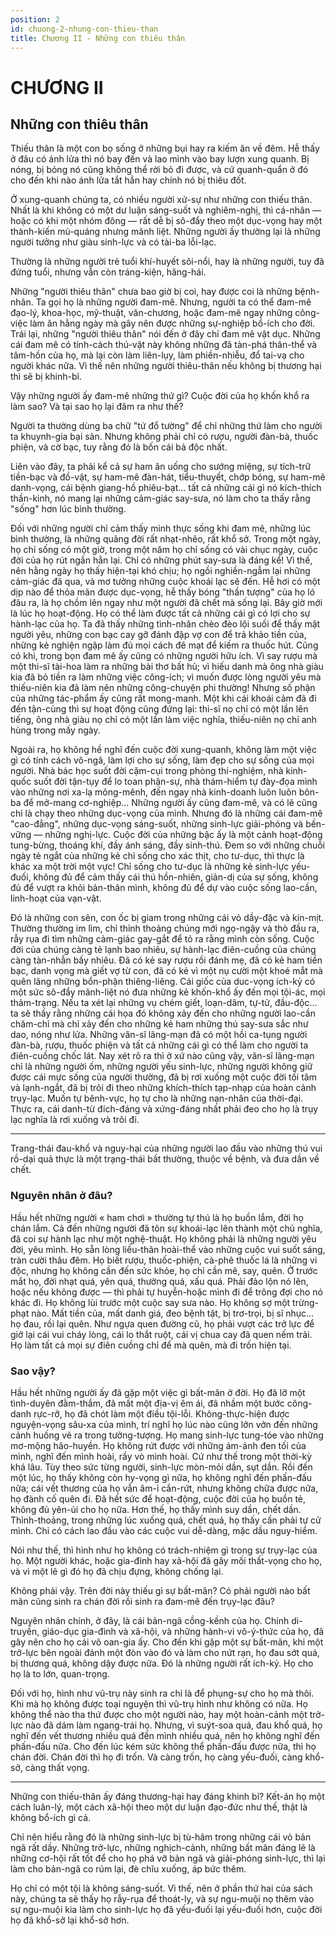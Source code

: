 ```yaml
---
position: 2
id: chuong-2-nhung-con-thieu-than
title: Chương II - Những con thiêu thân
---
```


# CHƯƠNG II

## Những con thiêu thân

Thiếu thân là một con bọ sống ở những bụi hay ra kiếm ăn về đêm. Hễ thấy ở đâu có ánh lửa thì nó bay đến và lao mình vào bay lượn xung quanh. Bị nóng, bị bỏng nó cũng không thể rời bỏ đi được, và cứ quanh-quẩn ở đó cho đến khi nào ánh lửa tắt hẳn hay chính nó bị thiêu đốt.

Ở xung-quanh chúng ta, có nhiều người xử-sự như những con thiếu thân. Nhất là khi không có một dư luận sáng-suốt và nghiêm-nghị, thì cá-nhân — hoặc có khi một nhóm đông — rất dễ bị sô-đẩy theo một dục-vọng hay một thành-kiến mù-quáng nhưng mãnh liệt. Những người ấy thường lại là những người tưởng như giàu sinh-lực và có tài-ba lỗi-lạc.

Thường là những người trẻ tuổi khí-huyết sôi-nổi, hay là những người, tuy đã đứng tuổi, nhưng vẫn còn tráng-kiện, hăng-hái.

Những "người thiêu thân" chưa bao giờ bị coi, hay được coi là những bệnh-nhân. Ta gọi họ là những người đam-mê. Nhưng, người ta có thể đam-mê đạo-lý, khoa-học, mỹ-thuật, văn-chương, hoặc đam-mê ngay những công-việc làm ăn hằng ngày mà gây nên được những sự-nghiệp bổ-ích cho đời. Trái lại, những "người thiêu thân" nói đến ở đây chỉ đam mê vật dục. Những cái đam mê có tính-cách thú-vật này không những đã tàn-phá thân-thể và tâm-hồn của họ, mà lại còn làm liên-lụy, làm phiền-nhiễu, đổ tai-vạ cho người khác nữa. Vì thế nên những người thiêu-thân nếu không bị thương hại thì sẽ bị khinh-bỉ.

Vậy những người ấy đam-mê những thứ gì? Cuộc đời của họ khốn khổ ra làm sao? Và tại sao họ lại đâm ra như thế? 

Người ta thường dùng ba chữ "tứ đổ tường" để chỉ những thứ làm cho người ta khuynh-gia bại sản. Nhưng không phải chỉ có rượu, người đàn-bà, thuốc phiện, và cờ bạc, tuy rằng đó là bốn cái bả độc nhất.

Liên vào đây, ta phải kể cả sự ham ăn uống cho sướng miệng, sự tích-trữ tiền-bạc và đồ-vật, sự ham-mê đàn-hát, tiểu-thuyết, chớp bóng, sự ham-mê danh-vọng, cái bệnh giang-hồ phiêu-bạt... tất cả những cái gì nó kích-thích thần-kinh, nó mang lại những cảm-giác say-sưa, nó làm cho ta thấy rằng "sống" hơn lúc bình thường.

Đối với những người chỉ cảm thấy mình thực sống khi đam mê, những lúc bình thường, là những quãng đời rất nhạt-nhẽo, rất khổ sở. Trong một ngày, họ chỉ sống có một giờ, trong một năm họ chỉ sống có vài chục ngày, cuộc đời của họ rút ngắn hẳn lại. Chỉ có những phút say-sưa là đáng kể! Vì thế, nên hằng ngày họ thấy hiện-tại khó chịu; họ ngồi nghiền-ngẫm lại những cảm-giác đã qua, và mơ tưởng những cuộc khoái lạc sẽ đến. Hễ hơi có một dịp nào để thỏa mãn được dục-vọng, hễ thấy bóng "thần tượng" của họ ló đâu ra, là họ chồm lên ngay như một người đã chết mà sống lại. Bây giờ mới là lúc họ hoạt-động. Họ có thể làm được tất cả những cái gì có lợi cho sự hành-lạc của họ. Ta đã thấy những tình-nhân chèo đèo lội suối để thấy mặt người yêu, những con bạc cay gỡ đánh đập vợ con để trả khảo tiền của, những kẻ nghiện ngập làm đủ mọi cách đê mạt để kiếm ra thuốc hút. Cũng có khi, trong bọn đam mê ấy cũng có những người hữu ích. Vì say rượu mà một thi-sĩ tài-hoa làm ra những bài thơ bất hủ; vì hiếu danh mà ông nhà giàu kia đã bỏ tiền ra làm những việc công-ích; vì muốn được lòng người yêu mà thiếu-niên kia đã làm nên những công-chuyện phi thường! Nhưng số phận của những tác-phẩm ấy cũng rất mong-manh. Một khi cái khoái cảm đã đi đến tận-cùng thì sự hoạt động cũng đứng lại: thi-sĩ nọ chỉ có một lần lên tiếng, ông nhà giàu nọ chỉ có một lần làm việc nghĩa, thiếu-niên nọ chỉ anh hùng trong mấy ngày.

Ngoài ra, họ không hề nghĩ đến cuộc đời xung-quanh, không làm một việc gì có tính cách vô-ngã, làm lợi cho sự sống, làm đẹp cho sự sống của mọi người. Nhà bác học suốt đời cặm-cụi trong phòng thí-nghiệm, nhà kinh-quốc suốt đời tận-tụy để lo toan phận-sự, nhà thám-hiểm tự đày-đọa mình vào những nơi xa-lạ mông-mênh, đến ngay nhà kinh-doanh luôn luôn bôn-ba để mở-mang cơ-nghiệp... Những người ấy cũng đam-mê, và có lẽ cũng chỉ là chạy theo những dục-vọng của mình. Nhưng đó là những cái đam-mê "cao-đẳng", những dục-vọng sáng-suốt, những sinh-lực giải-phóng và bền-vững — những nghị-lực. Cuộc đời của những bậc ấy là một cảnh hoạt-động tung-bừng, thoáng khí, đầy ánh sáng, đầy sinh-thú.
Đem so với những chuỗi ngày tẻ ngắt của những kẻ chỉ sống cho xác thịt, cho tư-dục, thì thực là khác xa một trời một vực! Chỉ sống cho tư-dục là những kẻ sinh-lực yếu-đuối, không đủ để cảm thấy cái thú hồn-nhiên, giản-dị của sự sống, không đủ để vượt ra khỏi bản-thân mình, không đủ để dự vào cuộc sống lao-cần, linh-hoạt của vạn-vật.

Đó là những con sên, con ốc bị giam trong những cái vỏ dầy-đặc và kín-mịt. Thường thường im lìm, chỉ thỉnh thoảng chúng mới ngọ-ngậy và thò đầu ra, rẫy rụa đi tìm những cảm-giác gay-gắt để tỏ ra rằng mình còn sống. Cuộc đời của chúng càng tẻ lạnh bao nhiêu, sự hành-lạc điên-cuồng của chúng càng tàn-nhẫn bấy nhiêu. Đã có kẻ say rượu rồi đánh mẹ, đã có kẻ ham tiền bạc, danh vọng mà giết vợ từ con, đã có kẻ vì một nụ cười một khoé mắt mà quên lãng những bổn-phận thiêng-liêng. Cái giốc của duc-vọng ích-kỷ có một sức sô-đẩy mãnh-liệt nó đưa những kẻ khốn-khổ ấy đến mọi tội-ác, mọi thảm-trạng. Nếu ta xét lại những vụ chém giết, loạn-dâm, tự-tử, đầu-độc… ta sẽ thấy rằng những cái họa đó không xảy đến cho những người lao-cần chăm-chỉ mà chỉ xảy đến cho những kẻ ham những thú say-sưa sắc như dao, nóng như lửa. Những văn-sĩ lãng-mạn đã có một hồi ca-tụng người đàn-bà, rượu, thuốc phiện và tất cả những cái gì có thể làm cho người ta điên-cuồng chốc lát. Nay xét rõ ra thì ở xứ nào cũng vậy, văn-sĩ lãng-mạn chỉ là những người ốm, những người yếu sinh-lực, những người không giữ được cái mực sống của người thường, đã bị rơi xuống một cuộc đời tối tăm và lạnh-ngắt, đã bị trôi đi theo những khích-thích tạp-nhạp của hoàn cảnh trụy-lạc. Muốn tự bênh-vực, họ tự cho là những nạn-nhân của thời-đại. Thực ra, cái danh-từ đích-đáng và xứng-đáng nhất phải đeo cho họ là trụy lạc nghĩa là rơi xuống và trôi đi.

***

Trang-thái đau-khổ và nguy-hại của những người lao đầu vào những thú vui rồ-dại quả thực là một trạng-thái bất thường, thuộc về bệnh, và đưa dần về chết.

### Nguyên nhân ở đâu?

Hầu hết những người « ham chơi » thường tự thú là họ buồn lắm, đời họ chán lắm. Cả đến những người đã tôn sự khoái-lạc lên thành một chủ nghĩa, đã coi sự hành lạc như một nghệ-thuật. Họ không phải là những người yêu đời, yêu mình. Họ sẵn lòng liều-thân hoài-thể vào những cuộc vui suốt sáng, tràn cười thâu đêm. Họ biết rượu, thuốc-phiện, cà-phê thuốc lá là những vi độc, nhưng họ không cần đến sức khỏe, họ chỉ cần mê, say, quên. Ở trước mắt họ, đời nhạt quá, yên quá, thường quá, xấu quá. Phải đảo lộn nó lên, hoặc nếu không được — thì phải tự huyễn-hoặc mình đi để trông đợi cho nó khác đi. Họ không lùi trước một cuộc say sưa nào. Họ không sợ một trừng-phạt nào. Mất tiền của, mất danh giá, đeo bệnh tật, bị trơ-trọi, bị sĩ nhục... họ đau, rồi lại quên. Như ngựa quen đường cũ, họ phải vượt các trở lực để giở lại cái vui cháy lòng, cái lo thắt ruột, cái vị chua cay đã quen nếm trải. Họ làm tất cả mọi sự điên cuồng chỉ để mà quên, mà đi trốn hiện tại.


### Sao vậy?

Hầu hết những người ấy đã gặp một việc gì bất-mãn ở đời. Họ đã lỡ một tình-duyên đằm-thắm, đã mất một địa-vị êm ái, đã nhầm một bước công-danh rực-rỡ, họ đã chót làm một điều tội-lỗi. Không-thực-hiện được nguyện-vọng sâu-xa của mình, trí nghĩ họ lúc nào cũng lởn vởn đến những cảnh huống vẽ ra trong tưởng-tượng. Họ mang sinh-lực tung-tóe vào những mơ-mộng hão-huyền. Họ không rứt được với những ám-ảnh đen tối của mình, nghĩ đến mình hoài, rầy vò mình hoài. Cứ như thế trong một thời-kỳ khá lâu. Tùy theo sức từng người, sinh-lực mòn-mỏi dần, sụt dần. Rồi đến một lúc, họ thấy không còn hy-vọng gì nữa, họ không nghĩ đến phấn-đấu nữa; cái vết thương của họ vẫn âm-ỉ cắn-rứt, nhưng không chữa được nữa, họ đành cố quên đi. Đã hết sức để hoạt-động, cuộc đời của họ buồn tẻ, không đủ yên-ủi cho họ nữa. Hơn thế, họ thấy mình suy dần, chết dần. Thỉnh-thoảng, trong những lúc xuống quá, chết quá, họ thấy cần phải tự cử mình. Chỉ có cách lao đầu vào các cuộc vui dễ-dàng, mặc dầu nguy-hiểm.

Nói như thế, thì hình như họ không có trách-nhiệm gì trong sự trụy-lạc của họ. Một người khác, hoặc gia-đình hay xã-hội đã gây mối thất-vọng cho họ, và vì một lẽ gì đó họ đã chịu đựng, không chống lại.

Không phải vậy. Trên đời này thiếu gì sự bất-mãn? Có phải người nào bất mãn cũng sinh ra chán đời rồi sinh ra đam-mê đến trụy-lạc đâu?

Nguyên nhân chính, ở đây, là cái bản-ngã cồng-kềnh của họ. Chính di-truyền, giáo-dục gia-đình và xã-hội, và những hành-vi vô-ý-thức của họ, đã gây nên cho họ cái vô oan-gia ấy. Cho đến khi gặp một sự bất-mãn, khi một trở-lực bên ngoài đánh một đòn vào đó và làm cho nứt rạn, họ đau sớt quá, bị thương quá, không dậy được nữa. Đó là những người rất ích-kỷ. Họ cho họ là to lớn, quan-trọng.

Đối với họ, hình như vũ-trụ này sinh ra chỉ là để phụng-sự cho họ mà thôi. Khi mà họ không được toại nguyện thì vũ-trụ hình như không có nữa. Họ không thể nào tha thứ được cho một người nào, hay một hoàn-cảnh một trở-lực nào đã dám làm ngang-trái họ. Nhưng, vì suýt-soa quá, đau khổ quá, họ nghĩ đến vết thương nhiều quá đến mình nhiều quá, nên họ không nghĩ đến phấn-đấu nữa. Cho đến lúc kém sức không thể phấn-đấu được nữa, thì họ chán đời. Chán đời thì họ đi trốn. Và càng trốn, họ càng yếu-đuối, càng khổ-sở, càng thất vọng.

* * *
Những con thiếu-thân ấy đáng thương-hại hay đáng khinh bỉ? Kết-án họ một cách luân-lý, một cách xã-hội theo một dư luận đạo-đức như thế, thật là không bổ-ích gì cả.

Chỉ nên hiểu rằng đó là những sinh-lực bị tù-hãm trong những cái vỏ bản ngã rất dầy. Những trở-lực, những nghịch-cảnh, những bất mãn đáng lẽ là những cơ-hội rất tốt để cho họ phá vỡ bản ngã và giải-phóng sinh-lực, thì lại làm cho bản-ngã co rúm lại, đè chĩu xuống, áp bức thêm.

Họ chỉ có một tội là không sáng-suốt. Vì thế, nên ở phần thứ hai của sách này, chúng ta sẽ thấy họ rẫy-rụa để thoát-ly, và sự ngu-muội nọ thêm vào sự ngu-muội kia làm cho sinh-lực họ đã yếu-đuối lại yếu-đuối hơn, cuộc đời họ đã khổ-sở lại khổ-sở hơn.
